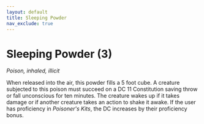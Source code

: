 ```yaml
---
layout: default
title: Sleeping Powder
nav_exclude: true
---
```


# Sleeping Powder (3)

*Poison, inhaled, illicit*

When released into the air, this powder fills a 5 foot cube. A creature subjected to this poison must succeed on a DC 11 Constitution saving throw or fall unconscious for ten minutes. The creature wakes up if it takes damage or if another creature takes an action to shake it awake. If the user has proficiency in _Poisoner's Kits_, the DC increases by their proficiency bonus.